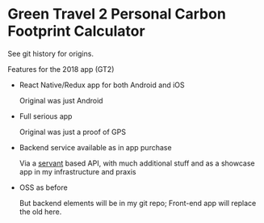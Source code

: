 Green Travel 2 Personal Carbon Footprint Calculator==================================================  See git history for origins.  Features for the 2018 app (GT2)* React Native/Redux app for both Android and iOS   Original was just Android   * Full serious app   Original was just a proof of GPS* Backend service available as in app purchase   Via a [servant](https://haskell-servant.github.io/) based API, with much additional stuff   and as a showcase app in my infrastructure and praxis   * OSS as before   But backend elements will be in my git repo;   Front-end app will replace the old here.      